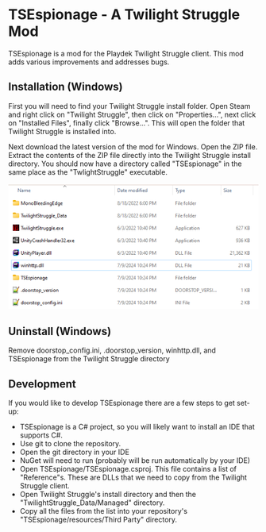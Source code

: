 # TSEspionage - A Twilight Struggle Mod

TSEspionage is a mod for the Playdek Twilight Struggle client. This mod adds various improvements and addresses bugs.

## Installation (Windows)

First you will need to find your Twilight Struggle install folder. Open Steam and right click on "Twilight Struggle", then click on "Properties...", next click on "Installed Files", finally click "Browse...". This will open the folder that Twilight Struggle is installed into.

Next download the latest version of the mod for Windows. Open the ZIP file. Extract the contents of the ZIP file directly into the Twilight Struggle install directory. You should now have a directory called "TSEspionage" in the same place as the "TwlightStruggle" executable.

![Twilight Struggle Folder](https://github.com/xelrach/TSEspionage/blob/main/docs/Twilight_Struggle_Folder.png?raw=true)

## Uninstall (Windows)

Remove doorstop_config.ini, .doorstop_version, winhttp.dll, and TSEspionage from the Twilight Struggle directory

## Development

If you would like to develop TSEspionage there are a few steps to get set-up:
* TSEspionage is a C# project, so you will likely want to install an IDE that supports C#.
* Use git to clone the repository.
* Open the git directory in your IDE
* NuGet will need to run (probably will be run automatically by your IDE)
* Open TSEspionage/TSEspionage.csproj. This file contains a list of "Reference"s. These are DLLs that we need to copy from the Twilight Struggle client.
* Open Twilight Struggle's install directory and then the "TwilightStruggle_Data/Managed" directory.
* Copy all the files from the list into your repository's "TSEspionage/resources/Third Party" directory.

